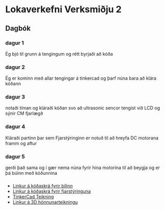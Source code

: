 # Lokaverkefni Verksmiðju 2
## Dagbók
### dagur 1
Ég bjó til grunn á tengingum og rétt byrjaði að kóða
### dagur 2
Ég er kominn með allar tengingar á tinkercad og þarf núna bara að klára kóðann
### dagur 3
notaði tíman og kláraði kóðan svo að ultrasonic sencor tengist við LCD og sýnir CM fjarlægð
### dagur 4
Kláraði partinn þar sem Fjarstýringinn er notuð til að hreyfa DC motorana framm og aftur
### dagur 5 
gerði það sama og í gær nema núna fyrir hina motorina til að beygja og er þá búinn með kóðunnina
###
* [Linkur á kóðaskrá fyrir bílinn](https://github.com/Egillari/verklokaverk/blob/master/billRc.ino)
* [Linkur á kóðaskrá fyrir fjarstýringuna](https://github.com/Egillari/verklokaverk/blob/master/fjarstyr.ino)
* [TinkerCad Teikning](https://www.tinkercad.com/things/jT2s9SYgeqt-car-vesm-lokaverk)
* [Linkur á 3D hönnunarteikningu](https://www.tinkercad.com/things/4GCflfUhMTD-arduino-8x8-matrix-joystick-casing)
